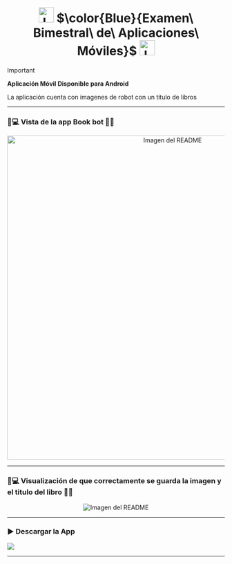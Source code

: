 <h1 align="center">
  <img height="35px" src="https://cdn.iconscout.com/icon/free/png-256/free-ionic-logo-icon-download-in-svg-png-gif-file-formats--technology-social-media-company-vol-1-pack-logos-icons-3029993.png" alt="Logo">
  $\color{Blue}{Examen\ Bimestral\ de\ Aplicaciones\ Móviles}$
  <img height="35px" src="https://cdn.iconscout.com/icon/free/png-256/free-ionic-logo-icon-download-in-svg-png-gif-file-formats--technology-social-media-company-vol-1-pack-logos-icons-3029993.png" alt="Logo">
</h1>

> [!IMPORTANT]
> **Aplicación Móvil Disponible para Android**
>
> La aplicación cuenta con imagenes de robot con un titulo de libros

---

### 📲💻 Vista de la app Book bot 🤖📕
<div align="center">
  <img src="https://github.com/user-attachments/assets/91804a72-589e-4383-9d8a-b895dc96fada" alt="Imagen del README" height="750px">
</div>

---

### 📲💻 Visualización de que correctamente se guarda la imagen y el titulo del libro 🤖📕
<div align="center">
  <img src="https://github.com/user-attachments/assets/f8ae4b65-a698-4926-8acf-1a4f2517a8f1" alt="Imagen del README" >

</div>

---

<h3 id="deploy">▶️ Descargar la App </h3>

  </div>
   <a href="https://github.com/AlanRiosMendoza/appExamen/releases/tag/Release">
     <img src="https://img.shields.io/badge/Descargar%20para%20Android-75BC54.svg?logo=android&logoColor=white">
   </a>
  <div align="center">

---
